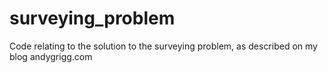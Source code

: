 # surveying_problem
Code relating to the solution to the surveying problem, as described on my blog andygrigg.com
